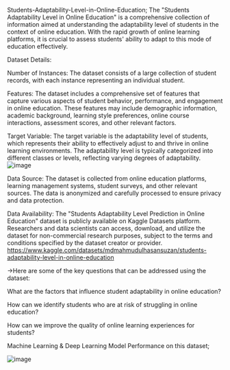 Students-Adaptability-Level-in-Online-Education;
The "Students Adaptability Level in Online Education" is a comprehensive collection of information aimed at understanding the adaptability level of students in the context of online education. With the rapid growth of online learning platforms, it is crucial to assess students' ability to adapt to this mode of education effectively.

Dataset Details:

Number of Instances: The dataset consists of a large collection of student records, with each instance representing an individual student.

Features: The dataset includes a comprehensive set of features that capture various aspects of student behavior, performance, and engagement in online education. These features may include demographic information, academic background, learning style preferences, online course interactions, assessment scores, and other relevant factors.

Target Variable: The target variable is the adaptability level of students, which represents their ability to effectively adjust to and thrive in online learning environments. The adaptability level is typically categorized into different classes or levels, reflecting varying degrees of adaptability.![image](https://github.com/SohelRana-aiub-Pro/Students-Adaptability-Level-in-Online-Education-/assets/133596903/bd7c51c1-16a6-40f6-87b0-d9a5e1dfa045)



Data Source: The dataset is collected from online education platforms, learning management systems, student surveys, and other relevant sources. The data is anonymized and carefully processed to ensure privacy and data protection.

Data Availability: The "Students Adaptability Level Prediction in Online Education" dataset is publicly available on Kaggle Datasets platform. Researchers and data scientists can access, download, and utilize the dataset for non-commercial research purposes, subject to the terms and conditions specified by the dataset creator or provider.
https://www.kaggle.com/datasets/mdmahmudulhasansuzan/students-adaptability-level-in-online-education

->Here are some of the key questions that can be addressed using the dataset:

What are the factors that influence student adaptability in online education?

How can we identify students who are at risk of struggling in online education?

How can we improve the quality of online learning experiences for students?

Machine Learning & Deep Learning Model Performance on this dataset;

![image](https://github.com/SohelRana-aiub-Pro/Students-Adaptability-Level-in-Online-Education-/assets/133596903/030ce8b4-2e7b-4f17-9442-1753fdafef1e)






